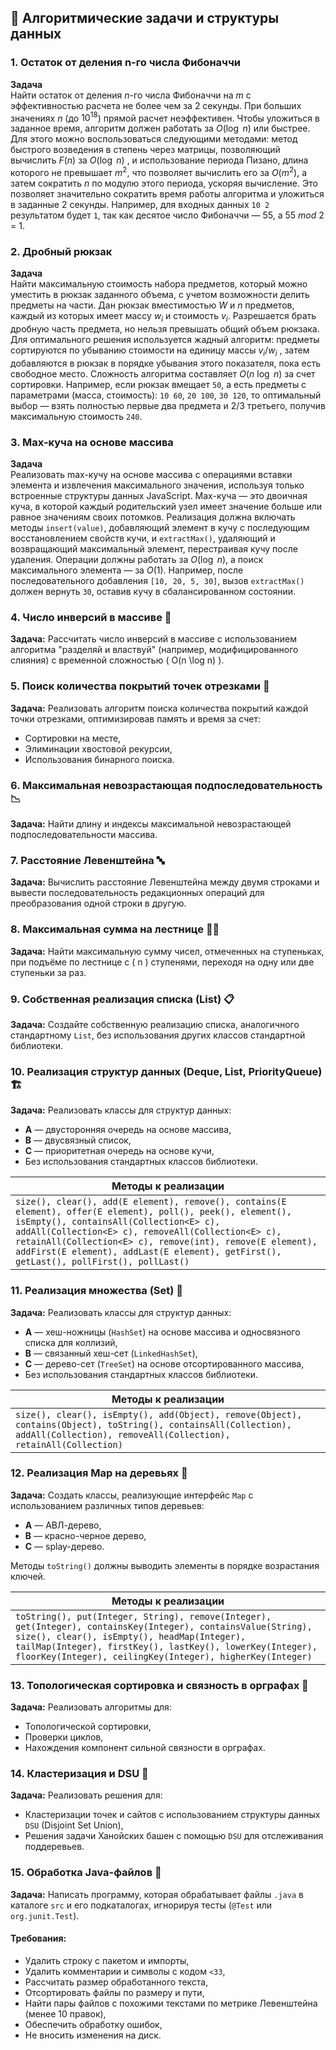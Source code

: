 ## 🚀 Алгоритмические задачи и структуры данных

### 1. Остаток от деления n-го числа Фибоначчи

**Задача**  
Найти остаток от деления $n$-го числа Фибоначчи на $m$ с эффективностью расчета не более чем за 2 секунды. При больших значениях $n$ (до $10^{18}$) прямой расчет неэффективен. Чтобы уложиться в заданное время, алгоритм должен работать за $O(\log\ n)$ или быстрее. Для этого можно воспользоваться следующими методами: метод быстрого возведения в степень через матрицы, позволяющий вычислить $F(n)$ за $O(\log\ n)$ , и использование периода Пизано, длина которого не превышает $m^2$, что позволяет вычислить его за $O(m^2)$, а затем сократить $n$ по модулю этого периода, ускоряя вычисление. Это позволяет значительно сократить время работы алгоритма и уложиться в заданные 2 секунды. Например, для входных данных `10 2` результатом будет `1`, так как десятое число Фибоначчи — 55, а 55 $mod$ 2 = 1.

### 2. Дробный рюкзак

**Задача**  
Найти максимальную стоимость набора предметов, который можно уместить в рюкзак заданного объема, с учетом возможности делить предметы на части. Дан рюкзак вместимостью $W$ и $n$ предметов, каждый из которых имеет массу $w_i$ и стоимость $v_i$. Разрешается брать дробную часть предмета, но нельзя превышать общий объем рюкзака. Для оптимального решения используется жадный алгоритм: предметы сортируются по убыванию стоимости на единицу массы $v_i/w_i$ , затем добавляются в рюкзак в порядке убывания этого показателя, пока есть свободное место. Сложность алгоритма составляет $` O(n\ \log\ n) `$ за счет сортировки. Например, если рюкзак вмещает `50`, а есть предметы с параметрами (масса, стоимость): `10 60`, `20 100`, `30 120`, то оптимальный выбор — взять полностью первые два предмета и 2/3 третьего, получив максимальную стоимость `240`.


### 3. Max-куча на основе массива

**Задача**  
Реализовать max-кучу на основе массива с операциями вставки элемента и извлечения максимального значения, используя только встроенные структуры данных JavaScript. Max-куча — это двоичная куча, в которой каждый родительский узел имеет значение больше или равное значениям своих потомков. Реализация должна включать методы `insert(value)`, добавляющий элемент в кучу с последующим восстановлением свойств кучи, и `extractMax()`, удаляющий и возвращающий максимальный элемент, перестраивая кучу после удаления. Операции должны работать за $O(\log\ n)$, а поиск максимального элемента — за $O(1)$. Например, после последовательного добавления `[10, 20, 5, 30]`, вызов `extractMax()` должен вернуть `30`, оставив кучу в сбалансированном состоянии.


### 4. Число инверсий в массиве 🔄
**Задача:** Рассчитать число инверсий в массиве с использованием алгоритма "разделяй и властвуй" (например, модифицированного слияния) с временной сложностью \( O(n \log n) \).

### 5. Поиск количества покрытий точек отрезками 📍
**Задача:** Реализовать алгоритм поиска количества покрытий каждой точки отрезками, оптимизировав память и время за счет:
- Сортировки на месте,
- Элиминации хвостовой рекурсии,
- Использования бинарного поиска.

### 6. Максимальная невозрастающая подпоследовательность 📉
**Задача:** Найти длину и индексы максимальной невозрастающей подпоследовательности массива.

### 7. Расстояние Левенштейна 🔤
**Задача:** Вычислить расстояние Левенштейна между двумя строками и вывести последовательность редакционных операций для преобразования одной строки в другую.

### 8. Максимальная сумма на лестнице 🏃‍♂️
**Задача:** Найти максимальную сумму чисел, отмеченных на ступеньках, при подъёме по лестнице с \( n \) ступенями, переходя на одну или две ступеньки за раз.

### 9. Собственная реализация списка (List) 📋
**Задача:** Создайте собственную реализацию списка, аналогичного стандартному `List`, без использования других классов стандартной библиотеки.

### 10. Реализация структур данных (Deque, List, PriorityQueue) 🏗️
**Задача:** Реализовать классы для структур данных:
- **A** — двусторонняя очередь на основе массива,
- **B** — двусвязный список,
- **C** — приоритетная очередь на основе кучи,
- Без использования стандартных классов библиотеки.

| Методы к реализации |
|---------------------|
| ```size(), clear(), add(E element), remove(), contains(E element), offer(E element), poll(), peek(), element(), isEmpty(), containsAll(Collection<E> c), addAll(Collection<E> c), removeAll(Collection<E> c), retainAll(Collection<E> c), remove(int), remove(E element), addFirst(E element), addLast(E element), getFirst(), getLast(), pollFirst(), pollLast()``` |

### 11. Реализация множества (Set) 🔗
**Задача:** Реализовать классы для структур данных:
- **A** — хеш-ножницы (`HashSet`) на основе массива и односвязного списка для коллизий,
- **B** — связанный хеш-сет (`LinkedHashSet`),
- **C** — дерево-сет (`TreeSet`) на основе отсортированного массива,
- Без использования стандартных классов библиотеки.

| Методы к реализации |
|---------------------|
| ```size(), clear(), isEmpty(), add(Object), remove(Object), contains(Object), toString(), containsAll(Collection), addAll(Collection), removeAll(Collection), retainAll(Collection)``` |

### 12. Реализация Map на деревьях 🌳
**Задача:** Создать классы, реализующие интерфейс `Map` с использованием различных типов деревьев:
- **A** — АВЛ-дерево,
- **B** — красно-черное дерево,
- **C** — splay-дерево.

Методы `toString()` должны выводить элементы в порядке возрастания ключей.

| Методы к реализации |
|---------------------|
| ```toString(), put(Integer, String), remove(Integer), get(Integer), containsKey(Integer), containsValue(String), size(), clear(), isEmpty(), headMap(Integer), tailMap(Integer), firstKey(), lastKey(), lowerKey(Integer), floorKey(Integer), ceilingKey(Integer), higherKey(Integer)``` |

### 13. Топологическая сортировка и связность в орграфах 🔀
**Задача:** Реализовать алгоритмы для:
- Топологической сортировки,
- Проверки циклов,
- Нахождения компонент сильной связности в орграфах.

### 14. Кластеризация и DSU 🧩
**Задача:** Реализовать решения для:
- Кластеризации точек и сайтов с использованием структуры данных `DSU` (Disjoint Set Union),
- Решения задачи Ханойских башен с помощью `DSU` для отслеживания поддеревьев.

### 15. Обработка Java-файлов 📂
**Задача:** Написать программу, которая обрабатывает файлы `.java` в каталоге `src` и его подкаталогах, игнорируя тесты (`@Test` или `org.junit.Test`).

#### Требования:
- Удалить строку с пакетом и импорты,
- Удалить комментарии и символы с кодом `<33`,
- Рассчитать размер обработанного текста,
- Отсортировать файлы по размеру и пути,
- Найти пары файлов с похожими текстами по метрике Левенштейна (менее 10 правок),
- Обеспечить обработку ошибок,
- Не вносить изменения на диск.
